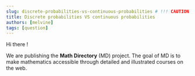 ```yaml
---
slug: discrete-probabilities-vs-continuous-probabilities # !!! CAUTION !!! If you are modifying this title, you must also update it in the discrete probabilities doc and the continuous probabilities doc.
title: Discrete probabilities VS continuous probabilities
authors: [melvine]
tags: [question]
---
```


Hi there !

We are publishing the **Math Directory** (MD) project. The goal of MD is to make mathematics accessible through detailed and illustrated courses on the web.
